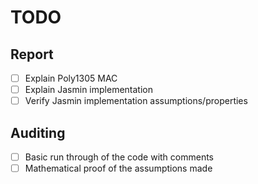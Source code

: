 # TODO

## Report
- [ ] Explain Poly1305 MAC
- [ ] Explain Jasmin implementation
- [ ] Verify Jasmin implementation assumptions/properties

## Auditing
- [ ] Basic run through of the code with comments
- [ ] Mathematical proof of the assumptions made 
